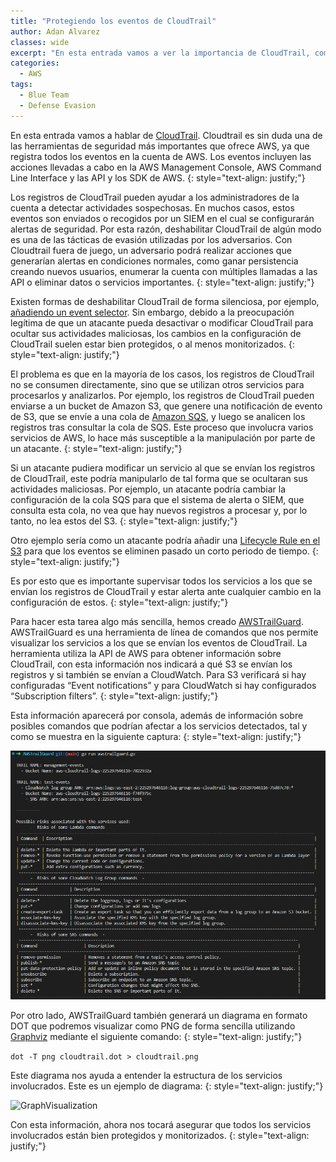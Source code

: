 ```yaml
---
title: "Protegiendo los eventos de CloudTrail"
author: Adan Alvarez
classes: wide
excerpt: "En esta entrada vamos a ver la importancia de CloudTrail, como necesitamos proteger todos los servicios a los cuales se envían los eventos y como AWSTrailGuard puede ayudarnos."
categories:
  - AWS
tags:
  - Blue Team
  - Defense Evasion
---
```


En esta entrada vamos a hablar de [CloudTrail](https://docs.aws.amazon.com/cloudtrail/). Cloudtrail es sin duda una de las herramientas de seguridad más importantes que ofrece AWS, 
ya que registra todos los eventos en la cuenta de AWS. Los eventos incluyen las acciones llevadas a cabo en la AWS Management Console, 
AWS Command Line Interface y las API y los SDK de AWS.
{: style="text-align: justify;"}

Los registros de CloudTrail pueden ayudar a los administradores de la cuenta a detectar actividades sospechosas. 
En muchos casos, estos eventos son enviados o recogidos por un SIEM en el cual se configurarán alertas de seguridad. 
Por esta razón, deshabilitar CloudTrail de algún modo es una de las tácticas de evasión utilizadas por los adversarios. 
Con Cloudtrail fuera de juego, un adversario podrá realizar acciones que generarían alertas en condiciones normales, como ganar persistencia creando nuevos usuarios, 
enumerar la cuenta con múltiples llamadas a las API o eliminar datos o servicios importantes.
{: style="text-align: justify;"}

Existen formas de deshabilitar CloudTrail de forma silenciosa, por ejemplo, [añadiendo un event selector](https://github.com/RhinoSecurityLabs/Cloud-Security-Research/tree/master/AWS/cloudtrail_guardduty_bypass). 
Sin embargo, debido a la preocupación legítima de que un atacante pueda desactivar o modificar CloudTrail para ocultar sus actividades maliciosas, 
los cambios en la configuración de CloudTrail suelen estar bien protegidos, o al menos monitorizados.
{: style="text-align: justify;"}

El problema es que en la mayoría de los casos, los registros de CloudTrail no se consumen directamente, 
sino que se utilizan otros servicios para procesarlos y analizarlos. Por ejemplo, los registros de CloudTrail pueden enviarse a un bucket de Amazon S3, 
que genere una notificación de evento de S3, que se envíe a una cola de [Amazon SQS](https://docs.aws.amazon.com/sqs/index.html), y luego se analicen los registros tras consultar la cola de SQS. 
Este proceso que involucra varios servicios de AWS, lo hace más susceptible a la manipulación por parte de un atacante.
{: style="text-align: justify;"}

Si un atacante pudiera modificar un servicio al que se envían los registros de CloudTrail, 
este podría manipularlo de tal forma que se ocultaran sus actividades maliciosas. 
Por ejemplo, un atacante podría cambiar la configuración de la cola SQS para que el sistema de alerta o SIEM, que consulta esta cola, no vea que hay nuevos registros a procesar y, 
por lo tanto, no lea estos del S3. 
{: style="text-align: justify;"}

Otro ejemplo sería como un atacante podría añadir una [Lifecycle Rule en el S3](https://stratus-red-team.cloud/attack-techniques/AWS/aws.defense-evasion.cloudtrail-lifecycle-rule/) para que los eventos se eliminen pasado un corto periodo de tiempo. 
{: style="text-align: justify;"}

Es por esto que es importante supervisar todos los servicios a los que se envían los registros de CloudTrail
y estar alerta ante cualquier cambio en la configuración de estos.
{: style="text-align: justify;"}

Para hacer esta tarea algo más sencilla, hemos creado [AWSTrailGuard](https://github.com/adanalvarez/AWSTrailGuard). AWSTrailGuard es una herramienta de línea de comandos que nos permite visualizar los servicios a los que se envían los eventos de CloudTrail. 
La herramienta utiliza la API de AWS para obtener información sobre CloudTrail, con esta información nos indicará a qué S3 se envían los registros y si también se envían a CloudWatch. 
Para S3 verificará si hay configuradas “Event notifications” y para CloudWatch si hay configurados “Subscription filters”.
{: style="text-align: justify;"}

Esta información aparecerá por consola, además de información sobre posibles comandos que podrían afectar a los servicios detectados, 
tal y como se muestra en la siguiente captura:
{: style="text-align: justify;"}

![ConsoleOutput](https://github.com/adanalvarez/AWSTrailGuard/blob/main/consoleoutput.png?raw=true)

Por otro lado, AWSTrailGuard también generará un diagrama en formato DOT que podremos visualizar como PNG de forma sencilla utilizando [Graphviz](https://graphviz.org/) mediante el siguiente comando:
{: style="text-align: justify;"}

```dot -T png cloudtrail.dot > cloudtrail.png```

Este diagrama nos ayuda a entender la estructura de los servicios involucrados. Este es un ejemplo de diagrama:
{: style="text-align: justify;"}

![GraphVisualization](https://github.com/adanalvarez/AWSTrailGuard/blob/main/graphvisualization.png?raw=true)

Con esta información, ahora nos tocará asegurar que todos los servicios involucrados están bien protegidos y monitorizados. 
{: style="text-align: justify;"}
